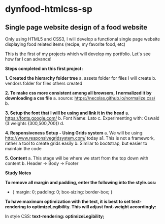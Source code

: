 # dynfood-htmlcss-sp
## **Single page website design of a food website**

Only using HTML5 and CSS3, I will develop a functional single page website displaying food related items (recipe, my favorite food, etc)

This is the first of my projects which will develop my portfolio. Let's see how far I can advance!

**Steps completed on this first project:**

__1. Created the hierarchy folder tree__
a. assets folder for files I will create
b. vendors folder for files others created

__2. To make css more consistent among all browsers, I normalized it by downloading a css file__
a. source: https://necolas.github.io/normalize.css/
b. <link rel="stylesheet" type="text/css" href="vendors/css/normalize.css">

__3. Setup the font that I will be using and link it in the head__
a. https://fonts.google.com/
b. Font Name: Lato
c. Experimenting with: Oswald (3 weights {300,500,700})
d. <link href="https://fonts.googleapis.com/css?family=Lato|Oswald:300,500,700" rel="stylesheet"> 

__4. Responsiveness Setup - Using Grids system__
a. We will be using http://www.responsivegridsystem.com/ today
a1. This is not a framework, rather a tool to create grids easily
b. Similar to bootstrap, but easier to maintain the code

__5. Content__
a. This stage will be where we start from the top down with content
b. Header -> Body -> Footer

**Study Notes**

__To remove all margin and padding, enter the following into the style.css:__
* {
    margin: 0;
    padding: 0;
    box-sizing: border-box;
}

__To have maximum optimization with the text, it is best to set text-rendering to optimizeLegibility. This will adjust font-weight accordingly:__

In style CSS:
**text-rendering: optimizeLegibility;**
